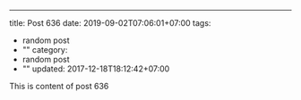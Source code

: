 ---
title: Post 636
date: 2019-09-02T07:06:01+07:00
tags:
  - random post
  - ""
category:
  - random post
  - ""
updated: 2017-12-18T18:12:42+07:00

This is content of post 636